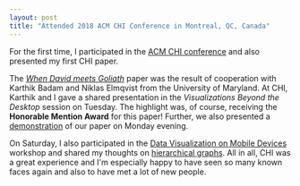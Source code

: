 ```yaml
---
layout: post
title: "Attended 2018 ACM CHI Conference in Montreal, QC, Canada"
---
```


For the first time, I participated in the [ACM CHI conference](http://chi2018.acm.org) and also presented my first CHI paper.

The [*When David meets Goliath*](/publications/2018/david-meets-goliath/) paper was the result of cooperation with Karthik Badam and Niklas Elmqvist from the University of Maryland.
At CHI, Karthik and I gave a shared presentation in the *Visualizations Beyond the Desktop* session on Tuesday.
The highlight was, of course, receiving the **Honorable Mention Award** for this paper! 
Further, we also presented a [demonstration](/publications/2018/david-meets-goliath-demo/) of our paper on Monday evening.

On Saturday, I also participated in the [Data Visualization on Mobile Devices](https://mobilevis.github.io/) workshop and shared my thoughts on [hierarchical graphs](/publications/2018/hierarchical-graphs). 
All in all, CHI was a great experience and I'm especially happy to have seen so many known faces again and also to have met a lot of new people.

